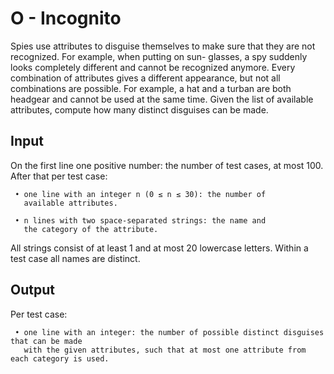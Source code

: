 # O - Incognito

Spies use attributes to disguise themselves to make sure that
they are not recognized. For example, when putting on sun-
glasses, a spy suddenly looks completely different and cannot
be recognized anymore. Every combination of attributes gives
a different appearance, but not all combinations are possible.
For example, a hat and a turban are both headgear and cannot
be used at the same time. Given the list of available attributes,
compute how many distinct disguises can be made.

## Input
On the first line one positive number: the number of test cases,
at most 100. After that per test case:

     • one line with an integer n (0 ≤ n ≤ 30): the number of
       available attributes.

     • n lines with two space-separated strings: the name and
       the category of the attribute.

All strings consist of at least 1 and at most 20 lowercase letters. Within a test case all names
are distinct.

## Output
Per test case:

     • one line with an integer: the number of possible distinct disguises that can be made
       with the given attributes, such that at most one attribute from each category is used.
